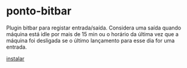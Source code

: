 # ponto-bitbar

Plugin bitbar para registar entrada/saída.
Considera uma saída quando máquina está idle por mais de 15 min ou o horário da última vez que a máquina foi desligada se o último lançamento para esse dia for uma entrada.

[instalar](https://bit.do/pontobitbar)
